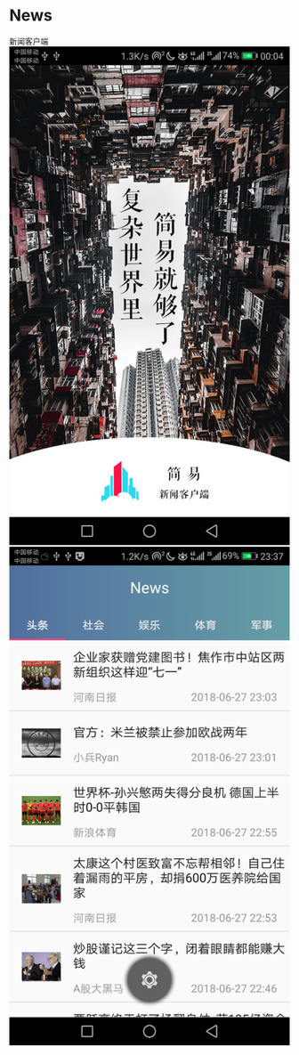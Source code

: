 # News
新闻客户端
![image](https://github.com/NecromancerLin/News/blob/master/QQ%E5%9B%BE%E7%89%8720180710094830.png)
![image](https://github.com/NecromancerLin/News/blob/master/QQ%E5%9B%BE%E7%89%8720180710094835.png)
